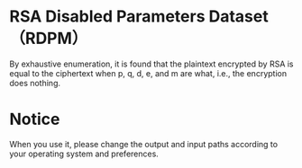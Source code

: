 # RSA Disabled Parameters Dataset （RDPM）
By exhaustive enumeration, it is found that the plaintext encrypted by RSA is equal to the ciphertext when p, q, d, e, and m are what, i.e., the encryption does nothing.

# Notice
When you use it, please change the output and input paths according to your operating system and preferences.
